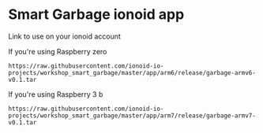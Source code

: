 # Smart Garbage ionoid app

Link to use on your ionoid account

If you're using Raspberry zero
```
https://raw.githubusercontent.com/ionoid-io-projects/workshop_smart_garbage/master/app/arm6/release/garbage-armv6-v0.1.tar
```

If you're using Raspberry 3 b
```
https://raw.githubusercontent.com/ionoid-io-projects/workshop_smart_garbage/master/app/arm7/release/garbage-armv7-v0.1.tar
```